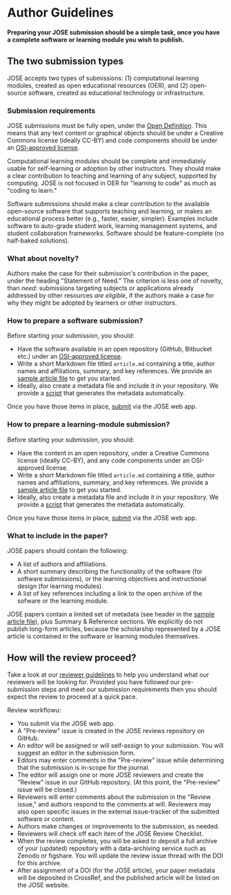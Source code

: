 # Author Guidelines

#### Preparing your JOSE submission should be a simple task, once you have a complete software or learning module you wish to publish.

## The two submission types

JOSE accepts two types of submissions: (1) computational learning modules, created as open educational resources (OER), and (2) open-source software, created as educational technology or infrastructure.

### Submission requirements

JOSE submissions must be fully open, under the [Open Definition](http://opendefinition.org). This means that any text content or graphical objects should be under a Creative Commons license (ideally CC-BY) and code components should be under an [OSI-approved license](https://opensource.org/licenses).

Computational learning modules should be complete and immediately usable for self-learning or adoption by other instructors. They should make a clear contribution to teaching and learning of any subject, supported by computing. JOSE is not focused in OER for "learning to code" as much as "coding to learn."

Software submissions should make a clear contribution to the available open-source software that supports teaching and learning, or makes an educational process better (e.g., faster, easier, simpler). Examples include software to auto-grade student work, learning management systems, and student collaboration frameworks. Software should be feature-complete (no half-baked solutions).

### What about novelty?

Authors make the case for their submission's contribution in the paper, under the heading "Statement of Need." The criterion is less one of novelty, than _need_: submissions targeting subjects or applications already addressed by other resources _are eligible_, if the authors make a case for why they might be adopted by learners or other instructors.

### How to prepare a software submission?

Before starting your submission, you should:

* Have the software available in an open repository (GitHub, Bitbucket etc.) under an [OSI-approved license](https://opensource.org/licenses).
* Write a short Markdown file titled `article.md`  containing a title, author names and affiliations, summary, and key references. We provide an [sample article file](https://github.com/arfon/fidgit/tree/master/paper) to get you started.
* Ideally, also create a metadata file and include it in your repository. We provide a [script](https://gist.github.com/arfon/478b2ed49e11f984d6fb) that generates the metadata automatically.

Once you have those items in place, [submit](http://jose.theoj.org) via the JOSE web app.

### How to prepare a learning-module submission?

Before starting your submission, you should:

* Have the content in an open repository, under a Creative Commons license (ideally CC-BY), and any code components under an OSI-approved license.
* Write a short Markdown file titled `article.md`  containing a title, author names and affiliations, summary, and key references. We provide a [sample article file](https://github.com/arfon/fidgit/tree/master/paper) to get you started.
* Ideally, also create a metadata file and include it in your repository. We provide a [script](https://gist.github.com/arfon/478b2ed49e11f984d6fb) that generates the metadata automatically.

Once you have those items in place, [submit](http://jose.theoj.org) via the JOSE web app.

### What to include in the paper?

JOSE papers should contain the following:

* A list of authors and affiliations.
* A short summary describing the functionality of the software (for software submissions), or the learning objectives and instructional design (for learning modules).
* A list of key references including a link to the open archive of the sofware or the learning module.

JOSE papers contain a limited set of metadata (see header in the [sample article file](https://github.com/arfon/fidgit/tree/master/paper)), plus Summary & Reference sections. We explicitly do not publish long-form articles, because the scholarship represented by a JOSE article is contained in the software or learning modules themselves. 


## How will the review proceed?

Take a look at our [reviewer guidelines]() to help you understand what our reviewers will be looking for. Provided you have followed our pre-submission steps and meet our submission requirements then you should expect the review to proceed at a quick pace.

Review workflowu:

* You submit via the JOSE web app.
* A "Pre-review" issue is created in the JOSE reviews repository on GitHub.
* An editor will be assigned or will self-assign to your submission. You will suggest an editor in the submission form.
* Editors may enter comments in the "Pre-review" issue while determining that the submission is in-scope for the journal.
* The editor will assign one or more JOSE reviewers and create the "Review" issue in our GitHub repository. (At this point, the "Pre-review" issue will be closed.)
* Reviewers will enter comments about the submission in the "Review issue," and authors respond to the comments at will. Reviewers may also open specific issues in the external issue-tracker of the submitted software or content.
* Authors make changes or improvements to the submission, as needed.
* Reviewers will check off each item of the JOSE Review Checklist.
* When the review completes, you will be asked to deposit a full archive of your (updated) repository with a data-archiving service such as Zenodo or figshare. You will update the review issue thread with the DOI for this archive.
* After assignment of a DOI (for the JOSE article), your paper metadata will be deposited in CrossRef, and the published article will be listed on the JOSE website.
